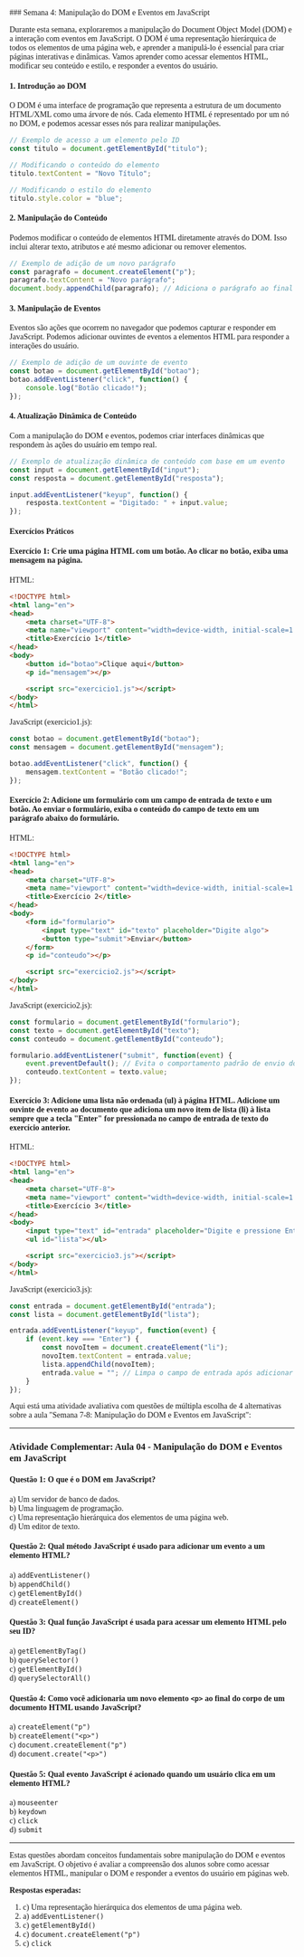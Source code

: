 <head>
    <link href="https://fonts.googleapis.com/css2?family=Comic+Neue&display=swap" rel="stylesheet">
</head>
<div style="font-family: 'Comic Neue';">
### Semana 4: Manipulação do DOM e Eventos em JavaScript

Durante esta semana, exploraremos a manipulação do Document Object Model (DOM) e a interação com eventos em JavaScript. O DOM é uma representação hierárquica de todos os elementos de uma página web, e aprender a manipulá-lo é essencial para criar páginas interativas e dinâmicas. Vamos aprender como acessar elementos HTML, modificar seu conteúdo e estilo, e responder a eventos do usuário.

#### 1. Introdução ao DOM

O DOM é uma interface de programação que representa a estrutura de um documento HTML/XML como uma árvore de nós. Cada elemento HTML é representado por um nó no DOM, e podemos acessar esses nós para realizar manipulações.

```javascript
// Exemplo de acesso a um elemento pelo ID
const titulo = document.getElementById("titulo");

// Modificando o conteúdo do elemento
titulo.textContent = "Novo Título";

// Modificando o estilo do elemento
titulo.style.color = "blue";
```

#### 2. Manipulação do Conteúdo

Podemos modificar o conteúdo de elementos HTML diretamente através do DOM. Isso inclui alterar texto, atributos e até mesmo adicionar ou remover elementos.

```javascript
// Exemplo de adição de um novo parágrafo
const paragrafo = document.createElement("p");
paragrafo.textContent = "Novo parágrafo";
document.body.appendChild(paragrafo); // Adiciona o parágrafo ao final do body
```

#### 3. Manipulação de Eventos

Eventos são ações que ocorrem no navegador que podemos capturar e responder em JavaScript. Podemos adicionar ouvintes de eventos a elementos HTML para responder a interações do usuário.

```javascript
// Exemplo de adição de um ouvinte de evento
const botao = document.getElementById("botao");
botao.addEventListener("click", function() {
    console.log("Botão clicado!");
});
```

#### 4. Atualização Dinâmica de Conteúdo

Com a manipulação do DOM e eventos, podemos criar interfaces dinâmicas que respondem às ações do usuário em tempo real.

```javascript
// Exemplo de atualização dinâmica de conteúdo com base em um evento
const input = document.getElementById("input");
const resposta = document.getElementById("resposta");

input.addEventListener("keyup", function() {
    resposta.textContent = "Digitado: " + input.value;
});
```

#### Exercícios Práticos

#### Exercício 1: Crie uma página HTML com um botão. Ao clicar no botão, exiba uma mensagem na página.

HTML:
```html
<!DOCTYPE html>
<html lang="en">
<head>
    <meta charset="UTF-8">
    <meta name="viewport" content="width=device-width, initial-scale=1.0">
    <title>Exercício 1</title>
</head>
<body>
    <button id="botao">Clique aqui</button>
    <p id="mensagem"></p>

    <script src="exercicio1.js"></script>
</body>
</html>
```

JavaScript (exercicio1.js):
```javascript
const botao = document.getElementById("botao");
const mensagem = document.getElementById("mensagem");

botao.addEventListener("click", function() {
    mensagem.textContent = "Botão clicado!";
});
```

#### Exercício 2: Adicione um formulário com um campo de entrada de texto e um botão. Ao enviar o formulário, exiba o conteúdo do campo de texto em um parágrafo abaixo do formulário.
HTML:
```html
<!DOCTYPE html>
<html lang="en">
<head>
    <meta charset="UTF-8">
    <meta name="viewport" content="width=device-width, initial-scale=1.0">
    <title>Exercício 2</title>
</head>
<body>
    <form id="formulario">
        <input type="text" id="texto" placeholder="Digite algo">
        <button type="submit">Enviar</button>
    </form>
    <p id="conteudo"></p>

    <script src="exercicio2.js"></script>
</body>
</html>
```

JavaScript (exercicio2.js):
```javascript
const formulario = document.getElementById("formulario");
const texto = document.getElementById("texto");
const conteudo = document.getElementById("conteudo");

formulario.addEventListener("submit", function(event) {
    event.preventDefault(); // Evita o comportamento padrão de envio do formulário
    conteudo.textContent = texto.value;
});
```

#### Exercício 3: Adicione uma lista não ordenada (ul) à página HTML. Adicione um ouvinte de evento ao documento que adiciona um novo item de lista (li) à lista sempre que a tecla "Enter" for pressionada no campo de entrada de texto do exercício anterior.
HTML:
```html
<!DOCTYPE html>
<html lang="en">
<head>
    <meta charset="UTF-8">
    <meta name="viewport" content="width=device-width, initial-scale=1.0">
    <title>Exercício 3</title>
</head>
<body>
    <input type="text" id="entrada" placeholder="Digite e pressione Enter">
    <ul id="lista"></ul>

    <script src="exercicio3.js"></script>
</body>
</html>
```

JavaScript (exercicio3.js):
```javascript
const entrada = document.getElementById("entrada");
const lista = document.getElementById("lista");

entrada.addEventListener("keyup", function(event) {
    if (event.key === "Enter") {
        const novoItem = document.createElement("li");
        novoItem.textContent = entrada.value;
        lista.appendChild(novoItem);
        entrada.value = ""; // Limpa o campo de entrada após adicionar o item
    }
});
```
Aqui está uma atividade avaliativa com questões de múltipla escolha de 4 alternativas sobre a aula "Semana 7-8: Manipulação do DOM e Eventos em JavaScript":

---

### Atividade Complementar: Aula 04 - Manipulação do DOM e Eventos em JavaScript

#### Questão 1: O que é o DOM em JavaScript?
a) Um servidor de banco de dados.  
b) Uma linguagem de programação.  
c) Uma representação hierárquica dos elementos de uma página web.  
d) Um editor de texto.



#### Questão 2: Qual método JavaScript é usado para adicionar um evento a um elemento HTML?
a) `addEventListener()`  
b) `appendChild()`  
c) `getElementById()`  
d) `createElement()`



#### Questão 3: Qual função JavaScript é usada para acessar um elemento HTML pelo seu ID?
a) `getElementByTag()`  
b) `querySelector()`  
c) `getElementById()`  
d) `querySelectorAll()`



#### Questão 4: Como você adicionaria um novo elemento `<p>` ao final do corpo de um documento HTML usando JavaScript?
a) `createElement("p")`  
b) `createElement("<p>")`  
c) `document.createElement("p")`  
d) `document.create("<p>")`



#### Questão 5: Qual evento JavaScript é acionado quando um usuário clica em um elemento HTML?
a) `mouseenter`  
b) `keydown`  
c) `click`  
d) `submit`

---

Estas questões abordam conceitos fundamentais sobre manipulação do DOM e eventos em JavaScript. O objetivo é avaliar a compreensão dos alunos sobre como acessar elementos HTML, manipular o DOM e responder a eventos do usuário em páginas web.

**Respostas esperadas:**
1. c) Uma representação hierárquica dos elementos de uma página web.
2. a) `addEventListener()`
3. c) `getElementById()`
4. c) `document.createElement("p")`
5. c) `click`
</dib>